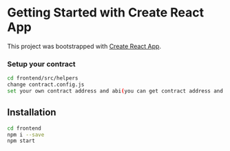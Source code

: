 # Getting Started with Create React App

This project was bootstrapped with [Create React App](https://github.com/facebook/create-react-app).

### Setup your contract

```sh
cd frontend/src/helpers
change contract.config.js
set your own contract address and abi(you can get contract address and abi after migrate/deploy/build contract)
```

## Installation

```sh
cd frontend
npm i --save
npm start
```
